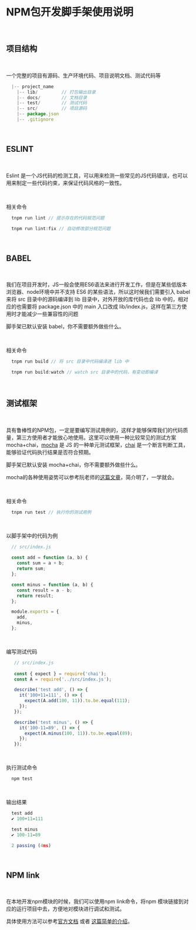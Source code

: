 # NPM包开发脚手架使用说明

<br/>

## 项目结构

<br/>

一个完整的项目有源码、生产环境代码、项目说明文档、测试代码等

  ```javascript
    |-- project_name
      |-- lib/         // 打包输出目录
      |-- docs/        // 文档目录
      |-- test/        // 测试代码
      |-- src/         // 项目源码
      |-- package.json
      |-- .gitignore
  ```

<br/>

## ESLINT

<br/>

Eslint 是一个JS代码的检测工具，可以用来检测一些常见的JS代码错误，也可以用来制定一些代码约束，来保证代码风格的一致性。

<br/>

相关命令

  ```javascript
    tnpm run lint // 提示存在的代码规范问题

    tnpm run lint:fix // 自动修改部分规范问题
  ```

<br/>

## BABEL

<br/>

我们在项目开发时，JS一般会使用ES6语法来进行开发工作，但是在某些低版本浏览器、node环境中并不支持 ES6 的某些语法，所以这时候我们需要引入 babel 来将 src 目录中的源码编译到 lib 目录中，对外开放的库代码也会 lib 中的，相对应的也需要将 package.json 中的 main 入口改成 lib/index.js，这样在第三方使用时才能减少一些兼容性的问题

脚手架已默认安装 babel，你不需要额外做些什么。

<br/>

相关命令

  ```javascript
    tnpm run build // 将 src 目录中代码编译进 lib 中

    tnpm run build:watch // watch src 目录中的代码，有变动即编译
  ```

<br/>

## 测试框架

<br/>

具有鲁棒性的NPM包，一定是要编写测试用例的，这样才能够保障我们的代码质量，第三方使用者才能放心地使用。这里可以使用一种比较常见的测试方案 mocha+chai，[mocha](https://mochajs.org/) 是 JS 的一种单元测试框架，[chai](https://www.chaijs.com/) 是一个断言判断工具，能够验证代码执行结果是否符合预期。

脚手架已默认安装 mocha+chai，你不需要额外做些什么。

mocha的各种使用姿势可以参考阮老师的[这篇文章](http://www.ruanyifeng.com/blog/2015/12/a-mocha-tutorial-of-examples.html)，简介明了，一学就会。

<br/>

相关命令

  ```javascript
    tnpm run test // 执行你的测试用例
  ```

<br/>

以脚手架中的代码为例

  ```javascript
    // src/index.js
    
    const add = function (a, b) {
      const sum = a + b;
      return sum;
    };

    const minus = function (a, b) {
      const result = a - b;
      return result;
    };

    module.exports = {
      add,
      minus,
    };
  ```

<br/>

编写测试代码

 ```javascript
    // src/index.js
    
    const { expect } = require('chai');
    const A = require('../src/index.js');

    describe('test add', () => {
      it('100+11=111', () => {
        expect(A.add(100, 11)).to.be.equal(111);
      });
    });

    describe('test minus', () => {
      it('100-11=89', () => {
        expect(A.minus(100, 11)).to.be.equal(89);
      });
    });

  ```

<br/>

执行测试命令

  ```javascript
    npm test
  ```

<br/>

输出结果

  ```javascript
    test add
    ✔ 100+11=111

    test minus
    ✔ 100-11=89

    2 passing (4ms)
  ```

<br/>

## NPM link

<br/>

在本地开发npm模块的时候，我们可以使用npm link命令，将npm 模块链接到对应的运行项目中去，方便地对模块进行调试和测试。

具体使用方法可以参考[官方文档](https://docs.npmjs.com/cli/v7/commands/npm-link) 或者 [这篇简单的介绍](https://www.jianshu.com/p/aaa7db89a5b2)。

<br/>